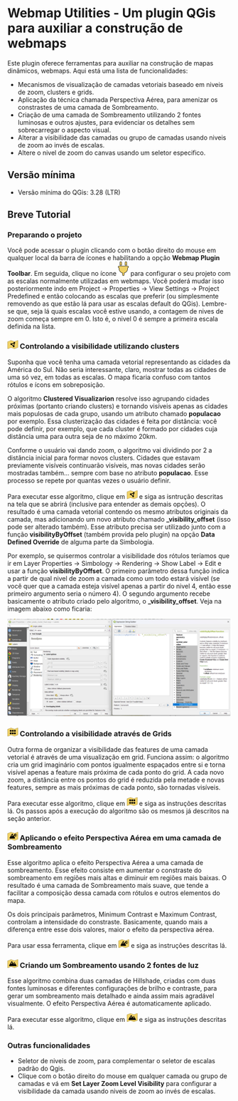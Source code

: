 # Webmap Utilities - Um plugin QGis para auxiliar a construção de webmaps

Este plugin oferece ferramentas para auxiliar na construção de mapas dinâmicos, webmaps. Aqui está uma lista de funcionalidades:

- Mecanismos de visualização de camadas vetoriais baseado em niveis de zoom, clusters e grids.
- Aplicação da técnica chamada Perspectiva Aérea, para amenizar os constrastes de uma camada de Sombreamento.
- Criação de uma camada de Sombreamento utilizando 2 fontes luminosas e outros ajustes, para evidenciar os detalhes sem sobrecarregar o aspecto visual.
- Alterar a visibilidade das camadas ou grupo de camadas usando niveis de zoom ao invés de escalas.
- Altere o nivel de zoom do canvas usando um seletor especifico.

## Versão mínima

- Versão mínima do QGis: 3.28 (LTR)

## Breve Tutorial

### Preparando o projeto

Você pode acessar o plugin clicando com o botão direito do mouse em qualquer local da barra de ícones e habilitando a opção **Webmap Plugin Toolbar**. Em seguida, clique no ícone ![](/images/configure_project.png) para configurar o seu projeto com as escalas normalmente utilizadas em webmaps. Você poderá mudar isso posteriormente indo em Project -> Properties -> View Settings -> Project Predefined e então colocando as escalas que preferir (ou simplesmente removendo as que estão lá para usar as escalas default do QGis). Lembre-se que, seja lá quais escalas você estive usando, a contagem de nives de zoom começa sempre em 0. Isto é, o nivel 0 é sempre a primeira escala definida na lista.

### ![](/images/cluster_view.png) Controlando a visibilidade utilizando clusters

Suponha que você tenha uma camada vetorial representando as cidades da América do Sul. Não seria interessante, claro, mostrar todas as cidades de uma só vez, em todas as escalas. O mapa ficaria confuso com tantos rótulos e ícons em sobreposição.

O algoritmo **Clustered Visualizarion** resolve isso agrupando cidades próximas (portanto criando clusters) e tornando visíveis apenas as cidades mais populosas de cada grupo, usando um atributo chamado **populacao** por exemplo. Essa clusterização das cidades é feita por distância: você pode definir, por exemplo, que cada cluster é formado por cidades cuja distância uma para outra seja de no máximo 20km. 

Conforme o usuário vai dando zoom, o algoritmo vai dividindo por 2 a distância inicial para formar novos clusters. Cidades que estavam previamente visíveis continuarão visíveis, mas novas cidades serão mostradas também... sempre com base no atributo **populacao**. Esse processo se repete por quantas vezes o usuário definir.

Para executar esse algoritmo, clique em ![](/images/cluster_view.png) e siga as isntrução descritas na tela que se abrirá (inclusive para entender as demais opções). O resultado é uma camada vetorial contendo os mesmo atributos originais da camada, mas adicionando um novo atributo chamado **_visibility_offset** (isso pode ser alterado também). Esse atributo precisa ser utilizado junto com a função **visibilityByOffset** (também provida pelo plugin) na opção **Data Defined Override** de alguma parte da Simbologia.

Por exemplo, se quisermos controlar a visibilidade dos rótulos teríamos que ir em Layer Properties -> Simbology -> Rendering -> Show Label -> Edit e usar a função **visibilityByOffset**. O primeiro parâmetro dessa função indica a partir de qual nivel de zoom a camada como um todo estará visivel (se você quer que a camada esteja visível apenas a partir do nivel 4, então esse primeiro argumento seria o número 4). O segundo argumento recebe basicamente o atributo criado pelo algoritmo, o **_visibility_offset**. Veja na imagem abaixo como ficaria:

![](/images/using_visibility_offset.png)


### ![](/images/grid_visualization.png) Controlando a visibilidade através de Grids

Outra forma de organizar a visibilidade das features de uma camada vetorial é através de uma visualização em grid. Funciona assim: o algoritmo cria um grid imaginário com pontos igualmente espaçados entre si e torna visível apenas a feature mais próxima de cada ponto do grid. A cada novo zoom, a distância entre os pontos do grid é reduzida pela metade e novas features, sempre as mais próximas de cada ponto, são tornadas visíveis.

Para executar esse algoritmo, clique em ![](/images/grid_visualization.png) e siga as instruções descritas lá. Os passos após a execução do algoritmo são os mesmos já descritos na seção anterior.

### ![](/images/aerial_perspective.png) Aplicando o efeito Perspectiva Aérea em uma camada de Sombreamento

Esse algoritmo aplica o efeito Perspectiva Aérea a uma camada de sombreamento. Esse efeito consiste em aumentar o constraste do sombreamento em regiões mais altas e diminuir em regiões mais baixas. O resultado é uma camada de Sombreamento mais suave, que tende a facilitar a composição dessa camada com rótulos e outros elementos do mapa.

Os dois principais parâmetros, Minimum Contrast e Maximum Contrast, controlam a intensidade do constraste. Basicamente, quando mais a diferença entre esse dois valores, maior o efeito da perspectiva aérea.

Para usar essa ferramenta, clique em ![](/images/aerial_perspective.png) e siga as instruções descritas lá.

### ![](/images/relief_creator.png) Criando um Sombreamento usando 2 fontes de luz

Esse algoritmo combina duas camadas de Hillshade, criadas com duas fontes luminosas e diferentes configurações de brilho e contraste, para gerar um sombreamento mais detalhado e ainda assim mais agradável visualmente. O efeito Perspectiva Aérea é automaticamente aplicado.

Para executar esse algoritmo, clique em ![](/images/relief_creator.png) e siga as instruções descritas lá.

### Outras funcionalidades

- Seletor de niveis de zoom, para complementar o seletor de escalas padrão do Qgis.
- Clique com o botão direito do mouse em qualquer camada ou grupo de camadas e vá em **Set Layer Zoom Level Visibility** para configurar a visibilidade da camada usando niveis de zoom ao invés de escalas.
